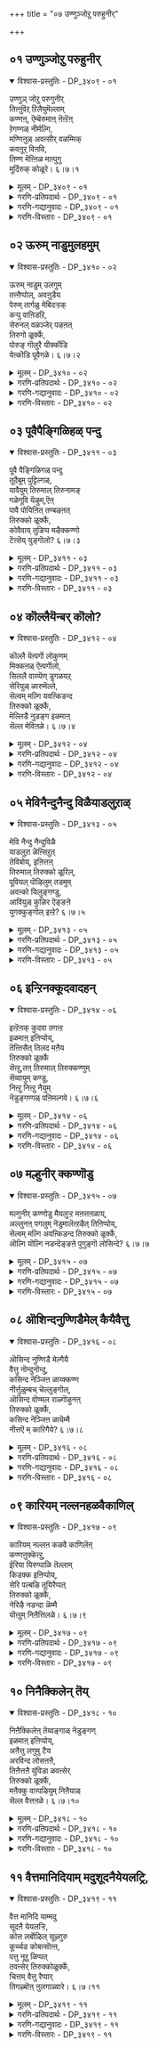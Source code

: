 +++
title = "०७ उण्णुञ्जोऱु परुहुनीर्"

+++


## ०१ उण्णुञ्जोऱु परुहुनीर्

<details open><summary>विश्वास-प्रस्तुतिः - DP_३४०९ - ०१</summary>

उण्णुञ् जोऱु परुगुनीर्  
तिऩ्ऩुंवॆऱ् ऱिलैयुमॆल्लाम्  
कण्णऩ्, ऎम्बॆरुमाऩ् ऩॆऩ्ऱॆऩ्  
ऱेगण्गळ् नीर्मल्गि,  
मण्णिऩुळ् अवऩ्सीर् वळम्मिक्  
कवऩूर् विऩवि,  
तिण्ण मॆऩ्ऩिळ माऩ्पुगु  
मूर्दिरुक् कोळूरे। ६।७।१
</details>

<details><summary>मूलम् - DP_३४०९ - ०१</summary>

उण्णुञ् जोऱु परुगुनीर्  
तिऩ्ऩुंवॆऱ् ऱिलैयुमॆल्लाम्  
कण्णऩ्, ऎम्बॆरुमाऩ् ऩॆऩ्ऱॆऩ्  
ऱेगण्गळ् नीर्मल्गि,  
मण्णिऩुळ् अवऩ्सीर् वळम्मिक्  
कवऩूर् विऩवि,  
तिण्ण मॆऩ्ऩिळ माऩ्पुगु  
मूर्दिरुक् कोळूरे। ६।७।१
</details>

<details><summary>गरणि-प्रतिपदार्थः - DP_३४०९ - ०१</summary>

उण्णुम् शोऱु = उण्णुव अन्नवू, परुहुम् नीर् = कुडियुव नीरू, तिन्नुम् वॆट्रिलैयुम् = मॆद्दुतिन्नुव वीळॆयदॆलॆयू, ऎल्लाम् = ऎल्लवू, कण्णन्= अत्याकर्षकनाद \(श्रीकृष्णावतारियाद\), ऎम्बॆरुमान् = भगवन्तने, ऎन्ऱु ऎन्ऱे = ऎन्नुत्त ऎन्नुत्तले, कण् हळ् = कण्णुगळल्लि, नीर् हळ् मल्हि = नीरु तुम्बि हरियुत्ता, मण्णिनुळ् = भूलोकदल्लि, अवन् = अवनु शीर् = सम्पत्तु, वळम् = सौन्दर्य, मिक्कवन् = अतिशयवागि इरुववन, ऊर् = दिव्यदेशवन्नु, विनवि = केळिकॊळ्ळुत्तले, तिण्णम् = सत्यवागियू, नन्न, इळमान् = ऎळॆयजिङ्कॆयन्तिरुव मगळु, पुहुम् ऊर् = सेरुव \(प्रवेशिसिद\) ऊरु, तिरुक्कोळूरे = तिरुक्कोळूरु ऎम्बुदे. 
</details>

<details><summary>गरणि-गद्यानुवादः - DP_३४०९ - ०१</summary>

उण्णुव अन्नवू, कुडियुव नीरू, मॆल्लुव वीळॆयवू, ऎल्लवू अत्याकर्षकनाद भगवन्तने ऎन्नुत्त ऎन्नुत्तले, कण्णुगळल्लि नीरन्नु हरिसुत्ता, भूलोकदल्लि कीर्ति सम्पत्तु सौन्दर्यादिगळु अतिशयवागिरुव अवनिरुव दिव्यदेशवन्नु केळिकॊळ्ळुत्तले, सत्यवागियू, ऎळॆयजिङ्कॆयन्तिरुव नन्न मगळु सेरिद ऊरुतिरुक्कोळूरु. 
</details>

<details><summary>गरणि-विस्तारः - DP_३४०९ - ०१</summary>

इदु तुम्ब स्वारस्यपूर्णवाद तिरुवाय् मॊऴि. इदरल्लि भगवन्तनिगू अवन भक्तनिगू इरबेकाद निकट सम्बन्धवन्नु सरळवादऒन्दु निदर्शनद मूलक तिळिसलागुत्तदॆ. 

मनुष्यनु बदुकिरलु, ओडियाडलु, कॆलस माडलु शक्तिकॊडुवन्तॆ अवनु प्रतिदिनवू अन्न नीरु- इवुगळन्नु उपयोगिसलेबेकु. शक्ति कॊडुव वस्तुगळन्नू अन्न नीरिन जॊतॆगॆ उपयोगिसबेकु. इवुगळन्नु ’धारक’ मत्तु ’पोषक’ वस्तुगळु ऎन्दु विङ्गडिसलागिदॆ. इवुगळल्लदॆ, अवनिगॆ आनन्दवन्नुण्टुमाडलु, इन्द्रियगळिगू मनस्सिगू उत्तेजनगॊळिसलु, अवनु ’भोग्य’ वस्तुगळन्नू बळसुत्तानॆ. ई धारक, पोषक, भोग्य वस्तुगळन्तॆये, सर्वविधदल्लू सर्वस्ववू भगवन्तने ऎम्ब दृढविश्वासवन्नु बॆळॆसिकॊण्डु, आजीव पर्यन्त भगवन्तनन्नु अनुभविसुत्ता बरुववने निजवाद भक्तनॆनिसुत्तानॆ. 

उण्णुव अन्नवू भगवन्तनॆ. कुडियुव नीरू भगवन्तने उण्ड बळिक जीर्णकारि ऎन्दागलि, बायि चपल ऎन्दागलि बळसुव \(वीळॆयदॆलॆ, अडकॆ, सुण्ण\) ताम्बूलवू सह भगवन्तनॆ. तानु बदुकिरुवष्टु कालवू बळसुव वस्तुगळॆल्लवू भगवत्स्वरूपवे, तानु अनुभविसुवुदु भगवन्तनन्ने ऎम्ब दृढविश्वासवन्नु भक्तनु तळॆदिरबेकु. 

ई तिरुवाय् मॊऴियल्लू ’नायकि’य तायिये तन्न मुद्दिनमगळ नडतॆयन्नु वर्णिसि हेळुत्ताळॆ. 

तायि हेळुत्ताळॆ- ऎळॆयजिङ्कॆयन्तॆ अञ्जिकॆयुळ्ळ नन्न मगळु तानु उण्णुव अन्नवू, कुडियुव नीरू, तिन्नुव ताम्बूलवू – ऎल्लवू आ भगवन्तने ऎन्दु स्वामियन्नु ऎडॆबिडदन्तॆ चिन्तिसुत्ता, अनुभविसुत्ता, नडॆदुहोदळु. अन्न, नीरु ताम्बूलगळन्नु कण्णारकण्डु, अनुभविसुवन्तॆ, भगवन्तनन्ने नेरवागि कण्डु अनुभविसुवुदक्कॆ आगलिल्लवल्ल ऎम्ब हम्बलिकॆ अवळिगॆ. तन्न ई हम्बलवन्नु पूर्तिगॊळिसिकॊळ्ळुवुदक्कॆन्दे, अवळु कण्णुतुम्ब धारॆधारॆयागि, नीरु सुरिसुत्ता, कण्डकण्डवरन्नु केळि तिळियुत्ता, सत्यवागियू अवळु तिरुक्कोळूरन्नु प्रवेशिसिदळु. 

तिरुक्कोळूरु ऎम्बुदु दक्षिणभारतद मत्तॊन्दु पुण्यक्षेत्र. अल्लि नॆलसिरुव अर्चास्वरूपियाद भगवन्तनन्नु सन्दर्शिसि तृप्तळागबेकॆम्बुदु ’नायकि’य बयकॆ.
</details>

## ०२ ऊरुम् नाडुमुलहमुम्

<details open><summary>विश्वास-प्रस्तुतिः - DP_३४१० - ०२</summary>

ऊरुम् नाडुम् उलगुम्  
तऩ्ऩैप्पोल्, अवऩुडैय  
पेरुम् तार्गळु मेबिदऱ्ऱक्  
कऱ्पु वाऩिडऱि,  
सेरुनल् वळञ्जेर् पऴऩत्  
तिरुगो ळूर्क्के,  
पोरुङ् गॊलुरै यीर्क्कॊडि  
येऩ्कॊडि पूवैगळे। ६।७।२
</details>

<details><summary>मूलम् - DP_३४१० - ०२</summary>

ऊरुम् नाडुम् उलगुम्  
तऩ्ऩैप्पोल्, अवऩुडैय  
पेरुम् तार्गळु मेबिदऱ्ऱक्  
कऱ्पु वाऩिडऱि,  
सेरुनल् वळञ्जेर् पऴऩत्  
तिरुगो ळूर्क्के,  
पोरुङ् गॊलुरै यीर्क्कॊडि  
येऩ्कॊडि पूवैगळे। ६।७।२
</details>

<details><summary>गरणि-प्रतिपदार्थः - DP_३४१० - ०२</summary>

ऊरुम् = ऊरन्नू, नादुम् = देशवन्नू, उलहमुम् = लोकवन्नू, तन्नैप्पोल् = तन्न \(निन्न\)हागॆ, अवनुडैय = अवन\(भगवन्तन\), पेरुम् = हॆसरुगळन्नू, तार् हळुमे= दिव्यलाञ्छनगळन्ने, पिदट्र = ऒदरुवुदक्कॆ, कऱ् पुवान् इडऱि= स्त्रीसहजवाद मर्यादॆगळन्नॆल्ला तॊरॆदु, शेर् नल् वळम् = कॆसरिन उत्तमवाद गद्दॆगळु, शेर् = तुम्बिरुव, पऴनम् = नीर्नॆलॆगळ, तिरुक्कोळूर् क्के = तिरुक्कोळूरिगे, पेरुम् कॊल् = सेरिहोगुत्ताळो? उरैयीर् = हेळिरि, कॊडियेन् = पापिष्ठळाद नन्न, कॊडि = मगळु, पूवैहळे = मैनाहक्किगळे. 
</details>

<details><summary>गरणि-गद्यानुवादः - DP_३४१० - ०२</summary>

मैनाहक्किगळे, पापिष्ठळाद नन्न मगळु ऊरन्नू, देशवन्नू, लोकवन्नू तन्न \(निन्न\) हागॆ अवन \(भगवन्तन\) दिव्यनामगळन्ने, दिव्यलाञ्छनगळन्ने ऒदरुवुदक्कॆ, स्त्रीसहजवाद मर्यादॆगळन्नॆल्ला तॊरॆदु, कॆसरिन उत्तमवाद गद्दॆगळु, तुम्बिद नीर्नॆलॆगळ तिरुक्कोळूरिगे सेरि होगुत्ताळो हेगो? हेळिरि. 
</details>

<details><summary>गरणि-विस्तारः - DP_३४१० - ०२</summary>

इल्लि ’नायकि’य तायि, नायकिय ऒडनाडियाद मैनाहक्किगळन्नु कुरितु हेळुत्ताळॆ. नायकिगू अवुगळिगू ऒन्दु साम्यवन्नु कण्डुकॊण्डळादीतु. हक्किगळु ऊरिन्द ऊरिगॆ, देशदिन्द देशक्कॆ, मत्तु लोकदिन्द लोकक्कॆ आनन्ददिन्द हाराडुत्ता, इम्पागि हाडुत्ता कालकळॆयुत्तवॆ. हागॆये, तन्न मगळू भगवन्तनदिव्यनामगळन्नुदिव्यलाञ्छनगळन्नू कुरितु हॊगळि हाडुत्ता ऎल्लॆल्लू सुत्ताडुत्ता, स्त्रीसहजवाद मर्यादॆयन्नॆल्ला तॊरॆदु, कालकळॆयुत्ताळो हेगो ऎन्दु तायिबयसिद्दळादीतु. 

तायि हेळुत्ताळॆ’ मैनाहक्किगळे, निम्म हागॆये नन्न मगळु भगवन्नामस्मरणॆ माडुत्ता, कीर्तिसुत्ता, लोकप्रसिद्धळागुवळॆन्दु नानु बगॆदिद्दॆ. स्त्रीसहजवाद मर्यादॆयन्नॆल्ला बिट्टुकॊट्टु, इल्लिन्द हॊरटुहोद अवळु तिरुक्कोळूरिन विशालवाद कॆसरुगद्दॆगळिन्दलू, विस्तारवाद नीर्नॆलॆगळिन्दलू सुत्तुवरिद आकर्षकवाद देवमन्दिरद सॊबगिगॆ बॆरगागि, अल्लिये उळिदु बिट्टळो हेगो? ई विषय निमगॆ तिळिदिरुवुदादरॆ, नीवु हेळुविरा?
</details>

## ०३ पूवैपैङ्गिळिहळ् पन्दु

<details open><summary>विश्वास-प्रस्तुतिः - DP_३४११ - ०३</summary>

पूवै पैङ्गिळिगळ् पन्दु  
तूदैबूम् पुट्टिल्गळ्,  
यावैयुम् तिरुमाल् तिरुनामङ्  
गळेगूवि यॆऴुम्,ऎऩ्  
पावै पोयिऩित् तण्बऴऩत्  
तिरुक्को ळूर्क्के,  
कोवैवाय् तुडिप्प मऴैक्कण्णो  
टॆऩ्सॆय् युङ्गॊलो? ६।७।३
</details>

<details><summary>मूलम् - DP_३४११ - ०३</summary>

पूवै पैङ्गिळिगळ् पन्दु  
तूदैबूम् पुट्टिल्गळ्,  
यावैयुम् तिरुमाल् तिरुनामङ्  
गळेगूवि यॆऴुम्,ऎऩ्  
पावै पोयिऩित् तण्बऴऩत्  
तिरुक्को ळूर्क्के,  
कोवैवाय् तुडिप्प मऴैक्कण्णो  
टॆऩ्सॆय् युङ्गॊलो? ६।७।३
</details>

<details><summary>गरणि-प्रतिपदार्थः - DP_३४११ - ०३</summary>

पूवै = मैनाहक्कि, पैकिळिहळ् = हच्चहसुरु गिळिगळु, पन्दु = चॆण्डु, तूदै = आटद कुडिकॆमडिकॆगळु, पू पुट्टिल् हळ् = हूबुट्टिगळु, यावैयुम् = ऎल्लवू, तिरुमाल् = सर्वेश्वरन \(श्रियःपतिय\), तिरुनामङ्गळे = पवित्रवाद नामगळे ऎन्दु कूवि = कूगि, ऎऴुम् = उज्जीवनगॊळ्ळुव, ऎन् पावै = नन्न मगळु, पॊय् = होगि, इनि = इन्नु, तण् = तम्पाद, पऴनम् = नीर्नॆलॆगळ, तिरुक्कोळूर् क्के = तिरुक्कोळूरिगे, कोवैवाय् = तॊण्डॆहण्निनन्तॆ चॆन्दुटिगळु, तुडिप्प = तुडियुत्तिरलु, मऴैकण्णॊडु = मळॆहनिगळन्तॆ नीरु सुरिसुत्तिरुव कण्णुगळिन्द, ऎन् शॆय्युम् कॊलो= एनु माडुत्ताळो काणॆनल्ल\! 
</details>

<details><summary>गरणि-गद्यानुवादः - DP_३४११ - ०३</summary>

मैनाहक्कि, हसुरुगिळिगळु, चॆण्डु, आटद कुडिकॆ मडिकॆगळु, हूबुट्टिगळु इवुगळॆल्लवू सर्वेश्वरनाद श्रियःपतिय पवित्रनामगळे ऎन्दु कूगि \(आनन्दिसुव\) उज्जीवनगॊळ्ळुव नन्न मगळु, इन्नू, तम्पाद नीर्नॆलॆगळ तिरुक्कोळूरिगॆ होगि, तॊण्डेहण्णिनन्थ चॆन्दुटिगळु तुडियुत्तिरलु, मळॆहनिगळन्तॆ नीरु सुरिसुत्तिरुव कण्णुगळिन्द एनु माडुत्ताळो काणॆनल्ल\! 
</details>

<details><summary>गरणि-विस्तारः - DP_३४११ - ०३</summary>

’नायकि’य तायि तन्न ऎळॆय हरॆयद मगळु तन्न बळि इद्दाग हेगॆ आनन्ददिन्द कालकळॆयुत्तिद्दळु ऎम्बुदन्नु स्मरिसिकॊळ्ळुत्ताळॆ. सण्णपुट्ट आटद सामानुगळू, मैना, गिळिगळू आग अवळिगॆ आनन्दवन्नु तरुत्तिद्दवु. 

मगळु अवुगळन्नु बदिगॊत्ति, भगवन्तन पवित्रनामगळन्नु स्मरिसुत्ता, अदरिन्दले तनगॆ उज्जीवनवॆन्दु बगॆदु \(भ्रमिसि\), अवळु तिरुक्कोळूरन्नु तलुपिदळष्टॆ. अल्लि अवळु हेगॆ कालकळॆयुत्ताळो तिळियदल्ल ऎन्दु तायि हम्बलिसुत्ताळॆ. चॆन्दुटिगळन्नु तुडिसुत्ता, कण्णीरु सुरिसुत्ता इरुवळो हेगो? 

तायि हेळुत्ताळॆ- नन्न मगळु नन्न बळियल्लिरुत्तिद्दाग, मैनाहक्कि, हसुरुगिळिगळु, आटद कुडिकॆ मडिकॆगळु, हूबुट्टिगळु – इवॆल्लवू अवळ आटाद सामग्रिगळागिद्दवु. भगवन्तन सृष्टिय ऎल्ला वस्तुगळू भगवन्तन पवित्रनामगळन्ने हेळुवुवॆन्दू, अवन बळियल्लिरुवुदरिन्द नित्यानन्दवुण्टागुवुदॆन्दू भ्रमिसिदळु. अवनल्लि अवळ मितिमीरिद प्रेमद फलवागि, अवळ कण्णुगळिन्द मळॆसुरियुवन्तॆ कण्णीरु सुरिसुत्ता, अवळ चॆन्दुटिगळन्नु तुडिसुत्ता, तिरुक्कोळूरिगॆ होदळु. अल्लि अवळु हेगॆ कालकळॆयुत्ताळो काणॆनल्ल\!

आटद वस्तुगळिन्द लभिसुवुदु अल्पसन्तोष. भगवन्नामसङ्कीर्तनॆयिन्द, भगवत्कैङ्कर्यदिन्द लभिसुवुदु उज्जीवन मत्तु महदानन्द \(नित्यानन्द\).
</details>

## ०४ कॊल्लैयॆन्बर् कॊलो?

<details open><summary>विश्वास-प्रस्तुतिः - DP_३४१२ - ०४</summary>

कॊल्लै यॆऩ्पर्गॊ लोकुणम्  
मिक्कऩळ् ऎऩ्पर्गॊलो,  
सिललै वाय्प्पॆण् डुगळयऱ्  
सेरियुळ् ळारुमॆल्ले,  
सॆल्वम् मल्गि यवऩ्किडन्द  
तिरुक्को ळूर्क्के,  
मॆल्लिडै नुडङ्ग इळमाऩ्  
सॆल्ल मेविऩळे। ६।७।४
</details>

<details><summary>मूलम् - DP_३४१२ - ०४</summary>

कॊल्लै यॆऩ्पर्गॊ लोकुणम्  
मिक्कऩळ् ऎऩ्पर्गॊलो,  
सिललै वाय्प्पॆण् डुगळयऱ्  
सेरियुळ् ळारुमॆल्ले,  
सॆल्वम् मल्गि यवऩ्किडन्द  
तिरुक्को ळूर्क्के,  
मॆल्लिडै नुडङ्ग इळमाऩ्  
सॆल्ल मेविऩळे। ६।७।४
</details>

<details><summary>गरणि-प्रतिपदार्थः - DP_३४१२ - ०४</summary>

कॊल्लै = ऎल्लॆ मीरिदवळु \(हारिबिट्टवळु; हद्दुमीरिदवळु\), ऎन्बर् कॊलो = ऎन्नुत्तारो, कुणम् मिक्कनळ् = बलु हॆच्चिन \(विलक्षण\) गुणवति, ऎन्बर् कॊलो = ऎन्नुत्तारो, शिल्लैवाय् = इतररन्नु ऎत्ति आडुव \(दूषिसुव, अपमानगॊळिसुव\) बायुळ्ळ, पॆण्डुहळ् = हॆङ्गसरु, अयल् चेरियुळ्ळारुम् = बेरॆ बीदिगळल्लिरुववरू, ऎल्ले = अय्यो, शॆल्वम् मल्हि = सौन्दर्य तुम्बि, अवन् = अवनु, किडन्द = इरुव \(पवडिसिरुव\), तिरुक्कोळूर् क्के = तिरुक्कोळूरिगे, मॆल् इडै = सण्ण नडुवु नुडङ्ग= अदुरि नोयुवन्तॆ, इळमान् = ऎळॆय जिङ्कॆयन्तॆ, शॆल्ल = होगलु, मेविनळे = प्रयत्निसिदळल्ल \(उत्साहगॊण्डळल्ल\!\).
</details>

<details><summary>गरणि-गद्यानुवादः - DP_३४१२ - ०४</summary>

इतररन्नु ऎत्ति आडुव बायुळ्ळ हॆङ्गसरू, बेरॆ बीदिगळल्लिरुववरू \(हॆङ्गसरू\) ’इवळु हद्दु मीरिदवळु’ ऎन्नुत्तारो बलु हॆच्चिन विलक्षण गुणवति’ ऎन्नुत्तारो? अय्यो\! सॊबगु तुम्बि, अवनु पवडिसिरुव तिरुक्कोळूरिगे, सण्ण नडुवुअदुरि नोयुवन्तॆ, ऎळॆय जिङ्कॆयन्तॆ, होगलु यत्निसिदळल्ल\! \(उत्साहगॊण्डळल्ल\!\).
</details>

<details><summary>गरणि-विस्तारः - DP_३४१२ - ०४</summary>

ई पाशुरदल्लि हॆङ्गसरन्नु ऎरडु बगॆयागि विङ्गडिसि हेळलागुत्तिदॆ. भगवद्विषयदल्लि पारमार्थिक जीवनदल्लि हॆच्चु आसक्ति, तिळिवळिकॆगळिल्लदवरु ऒन्दु बगॆयवरु. अवरु संसारिगळागि, सांसारिक जीवनदल्ले मुळुगि तेलतक्कवरु. तम्मन्तॆ अल्लदॆ इतर हॆङ्गळ नडतॆ स्वल्पबेरॆयादरू अवरन्नु कुरितु हळिदु, हङ्गिसि, आडि माताडतक्कवरु. 

पारमार्थिक जीवनदल्लि अल्पस्वल्पवादरू आसक्तियुळ्ळवरु, संसारिगळे आगिद्दरू, अवरु तिळिवळिकॆयुळ्ळ जन. तम्मन्तॆ यारु अल्लदॆ, नडतॆयल्लि अवरु बेरॆ रीतियल्लिद्दरू, अदन्नु अवरु सरियाद रीतियल्लि अर्थमाडिकॊळ्ळुव बुद्धियुळ्ळवरु, मत्तॊन्दु बगॆय हॆङ्गसरु.

याव पङ्गडद हॆङ्गसे आगिरलि, सामान्यवागि अवरदु ऒडकु बायि. जॊतॆ सिक्क कूडले अवरु इतररन्नु कुरितु मातनाडुव स्वभाव अवरिगॆ सहजवादद्दु. 

तायि हेळुत्ताळॆ- नन्न मगळु सॊबगु तुम्बिदवळु. बळुकुव सण्णनडुवुळ्ळवळु. ऎळॆय हरॆयद सुन्दरि. तन्न सण्ण मृदुवाद नडुवन्नु बळुकिसि नोयिसुत्ता, ऎळॆय जिङ्कॆयन्तॆ, अवळ प्रियतमनाद भगवन्तनु पवडिसिरुव तिरुक्कोळूरिगे उत्साहदिन्द मुन्नुग्गि हॊरटु होदळु. नम्मकेरिय हॆङ्गळु अवळन्नु कुरितु ’हद्दु मीरिदवळु’, ’दारि तप्पिदवळु’ ऎन्नुत्तारो? बेरॆ केरिय हॆङ्गळ हागॆ ’विलक्षण गुणवति’ ऎन्नुत्तारो? नन्न मगळ बगॆगॆ यारु एनेनॆन्नुवरो तिळियदल्ल\!
</details>

## ०५ मेविनैन्दुनैन्दु विळैयाडलुऱाळ्

<details open><summary>विश्वास-प्रस्तुतिः - DP_३४१३ - ०५</summary>

मेवि नैन्दु नैन्दुविळै  
याडलुऱा ळॆऩ्सिऱुत्  
तेविबोय्, इऩित्तऩ्  
तिरुमाल् तिरुक्को ळूरिल्,  
पूवियल् पॊऴिलुम् तडमुम्  
अवऩ्को यिलुङ्गण्डु,  
आवियुळ् कुळिर ऎङ्ङऩे  
युगक्कुङ्गॊल् इऩ्ऱे? ६।७।५
</details>

<details><summary>मूलम् - DP_३४१३ - ०५</summary>

मेवि नैन्दु नैन्दुविळै  
याडलुऱा ळॆऩ्सिऱुत्  
तेविबोय्, इऩित्तऩ्  
तिरुमाल् तिरुक्को ळूरिल्,  
पूवियल् पॊऴिलुम् तडमुम्  
अवऩ्को यिलुङ्गण्डु,  
आवियुळ् कुळिर ऎङ्ङऩे  
युगक्कुङ्गॊल् इऩ्ऱे? ६।७।५
</details>

<details><summary>गरणि-प्रतिपदार्थः - DP_३४१३ - ०५</summary>

मेवि = भगवद्गुणानुभवदल्ले ईडागि, नैन्दुनैन्दु = बहळवागि कॊरगि कॊरगि, विळैयाडल् उऱाळ् = आटवाडुवुदक्कू इष्टपडदवळागि, ऎन् शिऱु तेवि = नन्न चिक्कदेवियु, इनि = इन्नु, तन् तिरुमाल् = तन्न स्वामियाद श्रियःपतिय, तिरुक्कॊळूरिल् = तिरुक्कोळूरिनल्लि, पू इयल् = हूबिडुवुदे स्वभाववागि उळ्ळ, पॊऴिलुम् = उपवनगळन्नू, तडमुम् =तटाकगळन्नू, अवन् कोयिलुम् = अवन दिव्यमन्दिरवन्नू, कण्डु = कण्डु, आवि उळ् कुळिर = प्राणवू अन्तरङ्गवू तम्पडरलु, ऎङ्ङने = हेगॆ, उहक्कूम् कॊल् = उत्साहगॊळ्ळुवळो, इन्ऱी = ईगले. 
</details>

<details><summary>गरणि-गद्यानुवादः - DP_३४१३ - ०५</summary>

नन्न चिक्कदेवियु भगवद्गुणानुभवदल्ले ईडागि, कॊरगि कॊरगि, आटवाडुवुदक्कू इष्टपडदवळागि, इन्नु, तन्न स्वामियाद श्रियःपतिय तिरुक्कोळूरिनल्लि हूबिडुवुदे स्वभाववागि उळ्ळ उपवनगळन्नू, तटाकगळन्नू, अवन देवमन्दिरवन्नू कण्डु, \(अवळ\) प्राणवू अन्तरङ्गवू तम्पडरलु अदु हेगॆ उत्सहगॊळ्ळुवळो ईग काणॆनल्ल\! 
</details>

<details><summary>गरणि-विस्तारः - DP_३४१३ - ०५</summary>

तायि हम्बलिसुत्ताळॆ- ऎळॆय हरॆयदवळादरू उत्तमवाद ज्ञानभक्ति वैराग्यगळन्नुळ्ळ, चिक्कदेवतॆये आदवळु नन्न मगळु. आ वयस्सिगॆ तक्क हागॆ अवळु तन्न जॊतॆगातिगळॊडगूडि आटगळन्नाडलु स्वल्पवू आसक्तिगॊळ्ळलिल्ल. भगवद्गुणानुभवदल्लिये ईडागि, कॊरगि, कॊरगि, कृशवादळु. नम्मन्नॆल्ला दूरमाडि तन्न स्वामियाद श्रियःपतिय तिरुक्कोळूरिगे होदळु. अल्लि ऎडॆबिडदन्तॆ हूबिडुव उपवनगळन्नू, तिळिनीरिन तटाकगळन्नू, स्वामिय देवमन्दिरवन्नू कण्डु अवळ प्राणवू मनस्सू तम्पु कण्डिरबेकु\! अल्लि अवळु हेगॆ आनन्दिसुवळो\! अदन्नु नोडि आनन्दिसुव भाग्य ननगिल्लवल्ल\!
</details>

## ०६ इन्ऱिनक्कूदवादहन्

<details open><summary>विश्वास-प्रस्तुतिः - DP_३४१४ - ०६</summary>

इऩ्ऱॆऩक् कुदवा तगऩ्ऱ  
इळमाऩ् इऩिप्पोय्,  
तॆऩ्तिसैत् तिलद मऩैय  
तिरुक्को ळूर्क्के  
सॆऩ्ऱु,तऩ् तिरुमाल् तिरुक्कण्णुम्  
सॆव्वायुम् कण्डु,  
निऩ्ऱु निऩ्ऱु नैयुम्  
नॆडुङ्गण्गळ् पऩिमल्गवे। ६।७।६
</details>

<details><summary>मूलम् - DP_३४१४ - ०६</summary>

इऩ्ऱॆऩक् कुदवा तगऩ्ऱ  
इळमाऩ् इऩिप्पोय्,  
तॆऩ्तिसैत् तिलद मऩैय  
तिरुक्को ळूर्क्के  
सॆऩ्ऱु,तऩ् तिरुमाल् तिरुक्कण्णुम्  
सॆव्वायुम् कण्डु,  
निऩ्ऱु निऩ्ऱु नैयुम्  
नॆडुङ्गण्गळ् पऩिमल्गवे। ६।७।६
</details>

<details><summary>गरणि-प्रतिपदार्थः - DP_३४१४ - ०६</summary>

इन्ऱु = इन्दु, ऎनक्कु = ननगॆ, उदवाद = ऒदगद, अहन्ऱ = \(नन्नन्नु बिट्टु\) अगलिरुव, इळमान् = ऎळॆय जिङ्कॆयु, इनि =इन्नु, पोय् = होगि, तॆन् तिशै = दक्षिण दिक्किगॆ, तिलदम् अनैय = तिलकदन्तॆ इरुव, तिरुक्कोळूर् क्के = तिरुक्कोळूरिगे, शॆन्ऱु = होगि, तन् तिरुमाल् = तन्न स्वामिय तिरुक्कण्णुम् = श्रेष्ठवाद कण्णुगळन्नू, शॆव्वायुम् = चॆन्दुटियन्नू, कण्डु = कण्डवळागि, निन्ऱुनिन्ऱु = निन्तुनिन्तु, नैयुम् = कृशगॊळ्ळुवळो \(कॊरगुवळो\), नॆडु कण् हळ् = विशालवाद कण्णुगळु, पनि मल् हवे = नीरु सुरिसुत्तले. 
</details>

<details><summary>गरणि-गद्यानुवादः - DP_३४१४ - ०६</summary>

इन्दु ननगॆ ऒदगदॆ नन्नन्नु बिट्टु अगलिरुव ऎळॆय जिङ्कॆयु इन्नु होगि, दक्षिणदिक्किगॆ तिलकदन्तिरुव तिरुक्कोळूरिगेहोगि, तन्न स्वामिय दिव्यवाद कण्णुगळन्नू चॆन्दुटियन्नू कण्डवळागि, निन्तुनिन्तु कॊरगि \(बडवागुवळो\) विशालवाद कण्णुगळु नीरु सुरिसुत्तले. 
</details>

<details><summary>गरणि-विस्तारः - DP_३४१४ - ०६</summary>

तायि हम्बलिसुत्ताळॆ- ऎळॆय जिङ्कॆयन्थ नन्न मगळु. ननगॆ सहायकळागि ऒदगिबरदन्तॆ नन्नन्नु अगलिदळु, दक्षिणदिक्किगॆ तिलकप्रायवाद तिरुक्कोळूरिगॆ होदळु. अल्लि, तानु मॆच्चिकॊण्ड स्वामिय दिव्यवाद कण्णुगळन्नू, चॆन्दुटियन्नू कण्डवळागि, स्वामिय सम्मुखदल्लि निन्तुनिन्तु, कण्णीरुसुरिसुत्ता, कॊरगि बडवागुवळो? 

हिन्दिन पाशुरदल्लि अवळु हेगिद्दाळो ऎन्दु कॊरगुत्तिद्द तायि, तन्न मनदल्लि अवळु आनन्दवन्नु अनुभविसुवळॆन्दू, तनगॆ अदन्नु कण्डु सन्तसिसुव भाग्यविल्लवॆन्दळष्टॆ. इल्लि, तन्न मगळु भगवन्तन सम्मुखदल्लि निन्तुनिन्तु सॊरगुत्ताळॆ ऎम्ब सङ्कटवन्नु हेळुत्ताळॆ. 

भगवन्तनु कटाक्षिसुववरॆगू चेतननु ऎष्टॆष्टु हम्बलिसिदरू प्रयोजन कडमॆ ऎम्बुदन्नु हेळुत्तिरुबहुदॆनिसुत्तदॆ. आदरॆ, भागवत्कृपॆगागिये अवनु शतप्रयत्न माडलेबेकल्लवॆ?
</details>

## ०७ मल्हुनीर् क्कण्णॊडु

<details open><summary>विश्वास-प्रस्तुतिः - DP_३४१५ - ०७</summary>

मल्गुनीर् कण्णोडु मैयलुऱ्ऱ मऩत्तऩळाय्,  
अल्लुनऩ् पगलुम् नॆडुमालॆऩ्ऱऴैत् तिऩिप्पोय्,  
सॆल्वम् मल्गि अवऩ्किडन्द तिरुक्को ळूर्क्के,  
ऒल्गि यॊल्गि नडन्दॆङ्ङऩे पुगुङ्गॊ लोसिन्दे? ६।७।७
</details>

<details><summary>मूलम् - DP_३४१५ - ०७</summary>

मल्गुनीर् कण्णोडु मैयलुऱ्ऱ मऩत्तऩळाय्,  
अल्लुनऩ् पगलुम् नॆडुमालॆऩ्ऱऴैत् तिऩिप्पोय्,  
सॆल्वम् मल्गि अवऩ्किडन्द तिरुक्को ळूर्क्के,  
ऒल्गि यॊल्गि नडन्दॆङ्ङऩे पुगुङ्गॊ लोसिन्दे? ६।७।७
</details>

<details><summary>गरणि-प्रतिपदार्थः - DP_३४१५ - ०७</summary>

मल् हु नीर् कण्णॊडु = नीरु सुरियुत्तिरुव कण्णुगळिन्दलू, मैयल् उट्र मनत्तनळाय् = अत्यन्त अतिशयवाद व्यामोहद मनदवळागि, अल्लुम् नल् पहलुम् = रात्रियू ऒळ्ळॆय हगलू, नॆडुमाल् ऎन्ऱु = सर्वेश्वर ऎन्दु अऴैत्तु =कूगि करॆदु, इनि पोय् = इन्नु होगि, शॆल्वम्मल्हि = सौन्दर्य तुम्बिरुव अवन् किडन्द = अवन पवडिसिरुव, तिरुक्कोळूर् क्के = तिरुक्कोळूरिगॆन्दे, ऒल्हि ऒल्हि नडन्दु= सॊरगिसॊरगि नडॆदु, ऎङ्ङने = हेगॆ, पुहुम् कॊल् ऒशिन्दे = कृशगॊण्डु सेरुवळो? 
</details>

<details><summary>गरणि-गद्यानुवादः - DP_३४१५ - ०७</summary>

नीरु सुरिसुव कण्णुगळिन्दलू, अत्यन्त अतिशयआद व्यामोहद मनदवळागि, ऒळ्ळॆय हगलू रात्रियू ’सर्वेश्वर’ \(श्रीमन्नारायण\) ऎन्दु कूगि करॆदु, इन्नु होगि सौन्दर्यतुम्बिरुव अवनु पवडिसिरुव तिरुक्कोळूरिगॆन्दे सॊरगि सॊरगि नडॆदु, कृशगॊण्डु हेगॆ सेरुवळो? 
</details>

<details><summary>गरणि-विस्तारः - DP_३४१५ - ०७</summary>

ई पाशुरदल्लि, तायि तन्न मगळु तन्नॊडनॆ इद्दाग हेगॆ भगवन्तनल्लि अतिशयवाद व्यामोहगॊण्डु, अवनन्नु ऎडॆबिडदन्तॆ स्मरिसुत्ता, अवन दिव्यनामगळन्नु कीर्तिसुत्ता, कण्णीरु सुरिसुत्ता बडवादळॆन्दू, बळिक अवळु तन्नन्नु तॊरॆदु, तिरुक्कोळूरिनॆङ्गे, दिव्यसुन्दरनाद अवनु पवडिसिरुवॆडॆगॆ हेगॆ सॊरगुत्ता नडॆदु हॊरटळॆन्दू, कृशगॊण्ड अवळु आ दिव्यक्षेत्रवन्नु हेगॆ सेरुवळो ऎन्दु हम्बलिसुत्तिद्दाळॆ.
</details>

## ०८ ऒशिन्दनुण्णिडैमेल् कैयैवैत्तु

<details open><summary>विश्वास-प्रस्तुतिः - DP_३४१६ - ०८</summary>

ऒसिन्द नुण्णिडै मेल्गैयै  
वैत्तु नॊन्दुनॊन्दु,  
कसिन्द नॆञ्जिऩ ळाय्क्कण्ण  
नीर्त्तुळुम्बच् चॆल्लुङ्गॊल्,  
ऒसिन्द वॊण्मल राळ्गॊऴुनऩ्  
तिरुक्को ळूर्क्के,  
कसिन्द नॆञ्जिऩ ळायॆम्मै  
नीत्तऎ म् कारिगैये? ६।७।८
</details>

<details><summary>मूलम् - DP_३४१६ - ०८</summary>

ऒसिन्द नुण्णिडै मेल्गैयै  
वैत्तु नॊन्दुनॊन्दु,  
कसिन्द नॆञ्जिऩ ळाय्क्कण्ण  
नीर्त्तुळुम्बच् चॆल्लुङ्गॊल्,  
ऒसिन्द वॊण्मल राळ्गॊऴुनऩ्  
तिरुक्को ळूर्क्के,  
कसिन्द नॆञ्जिऩ ळायॆम्मै  
नीत्तऎ म् कारिगैये? ६।७।८
</details>

<details><summary>गरणि-प्रतिपदार्थः - DP_३४१६ - ०८</summary>

ऒशिन्द = कृशगॊण्ड, नुण् इडैमेल् = सण्ण नडुविन मेलॆ, कैयै वैत्तु कैयन्निट्टुकॊण्डु, नॊन्दु नॊन्दु = बहळवागि नॊन्दवळागि, कशिन्द नॆञ्जिनळाय् = उद्वेगदिन्द तुम्बिद मनदवळागि, कण्णनीर् तुळुम्ब = कण्णुगळल्लि नीरन्नु तुम्बि सुरिसुत्ता, शॆल्लुम् कॊल् = नडॆदुहोगुत्ताळे हेगो? ऒशिन्द= नाचिगॆयिन्द कूडिद, ऒण् मलराळ् = गॊबगिन हूविनवळाद \(लक्ष्मीदेविय\), कॊऴुनन् = पतिय, तिरुक्कोळूर् क्के = तिरुक्कोळूरिगॆन्दे, कशिन्द नॆञ्जिनळाय् = करगिद मनदवळागि, ऎम्मै = नम्मन्नु, नीत्त = बिट्टुहोद, ऎम् = नम्म, कारिकैये = दिव्यसुन्दरियाद नन्न मगळु. 
</details>

<details><summary>गरणि-गद्यानुवादः - DP_३४१६ - ०८</summary>

नाचिकॆयिन्द कूडिद सॊबगिन हूविनवळाद लक्ष्मीदेविय पतिय तिरुक्कोळूरिगॆन्दे, करगिद मनदवळागि, नम्मन्नु बिट्टु होद नम्म दिव्यसुन्दरियाद नन्न मगळु कृशगॊण्ड सण्ण नडुविन मेलॆ कैयन्निट्टुगॊण्डु, नॊन्दु नॊन्दु, उद्वेगगॊण्डवळागि, कण्णुगळल्लि नीरन्नु तुम्बि सुरिसुत्ता, नडॆदुहोगुत्ताळो हेगो? 
</details>

<details><summary>गरणि-विस्तारः - DP_३४१६ - ०८</summary>

हिन्दिन पाशुरद हागॆये, तायियु हम्बलिसुवुदन्नु इल्लियू काणबहुदु. तिरुक्कोळूरन्नु सेरिद्दरन्तु सन्तोषवॆ इल्लवादरॆ हेगॆ? ऎम्बुदे तायिय योचनॆ. 

तायि हेळुत्ताळॆ- सुन्दरियाद नन्न मगळु लक्ष्मीवल्लभनाद भगवन्तनु नॆलसिरुव तिरुक्कोळूरिगॆन्दे इल्लिन्द, नम्मन्नगलि हॊरटळु. अवळ मनस्सु उद्वेगगॊण्डित्तु. मैबडवागित्तु. मॊदले सण्णनडु अवळदु. कृशगॊण्डु इन्नू सण्णदागिद्द अदर मेलॆ कैयन्निट्टुकॊण्डु, कण्णुगळल्लि नीरन्नु तुम्बिहरिसुत्ता, नॊन्दुनॊन्दु, नडॆदु होगिरबेकु. अय्यो\!
</details>

## ०९ कारियम् नल्लनहळवैकाणिल्

<details open><summary>विश्वास-प्रस्तुतिः - DP_३४१७ - ०९</summary>

कारियम् नल्लऩ कळवै काणिलॆऩ्  
कण्णऩुक्कॆऩ्ऱु,  
ईरिया यिरुप्पाळि तॆल्लाम्  
किडक्क इऩिप्पोय्,  
सेरि पल्बऴि तूयिरैप्पत्  
तिरुक्को ळूर्क्के,  
नेरिऴै नडन्दा ळॆम्मै  
यॊऩ्ऱुम् निऩैत्तिलळे। ६।७।९
</details>

<details><summary>मूलम् - DP_३४१७ - ०९</summary>

कारियम् नल्लऩ कळवै काणिलॆऩ्  
कण्णऩुक्कॆऩ्ऱु,  
ईरिया यिरुप्पाळि तॆल्लाम्  
किडक्क इऩिप्पोय्,  
सेरि पल्बऴि तूयिरैप्पत्  
तिरुक्को ळूर्क्के,  
नेरिऴै नडन्दा ळॆम्मै  
यॊऩ्ऱुम् निऩैत्तिलळे। ६।७।९
</details>

<details><summary>गरणि-प्रतिपदार्थः - DP_३४१७ - ०९</summary>

कारियम् = विषय \(वस्तु\), नल्लनहळ् = ऒळ्ळॆयवु, अवै काणिल् = अवुगळन्नु कण्डरॆ, ऎन् कण्णनुक्कु ऎन्ऱु = नन्न आकर्षकनिगॆ \(कृष्णपरमात्मनिगॆ\), ऎन्दु, ईरियाय् = करगिद मनस्सिनवळागि, इरुप्पाळ् = इरुववळु, इदु ऎल्लाम् = इदॆल्ला, किडक्क = बिद्दिरलागि, इनि पोय् = इन्नु \(इल्लिन्द\) होगि, शेरि = केरियजन, पल् पऴि = हलवारु निन्दनॆगळन्नु, तूय् इरैप्प = शुद्धवागि घोषिसुत्तिरलु, तिरुक्कोळूर् क्के = तिरुक्कोळूरिगे, नेर् इऴि = तक्क आभरणगळन्नु धरिसिदवळु, नडन्दाळ् = नडॆदळु, ऎम्मै = नम्मन्नु, ऒन्ऱुम् = स्वल्पवू, निनैत्तु इलळे = स्मरिसिकॊळ्ळळल्ल\! 
</details>

<details><summary>गरणि-गद्यानुवादः - DP_३४१७ - ०९</summary>

ऒळ्ळॆय विषय वस्तुगळन्नु कण्डरॆ, नन्न आकर्षकनिगॆ \(कृष्णनिगॆ\) ऎन्दु करगिद मनदवळागि इरुववळु, इदॆल्ला बिद्दिरलागि, इन्नु होगि, केरियजन हलवारु निन्दनॆगळन्नु शुद्धवागि घोषिसुत्तिरलागि, आभरणगळन्नु तक्क हागॆ धरिसिदवळागि, तिरुक्कोळूरिगे नडॆदळु, नम्मन्नु स्वल्पवू स्मरिसिकॊळ्ळळल्ल\!
</details>

<details><summary>गरणि-विस्तारः - DP_३४१७ - ०९</summary>

तायि हम्बलिसुत्ताळॆ- याव सुन्दरवाद, इष्टवाद, आकर्षकवाद वस्तुवन्नु कण्डरू, नन्न मगळु ’इदु नन्न आकर्षकनिगॆ, नन्न कृष्णनिगॆ’ ऎन्दु, करगिद मनस्सिनिन्द हेळुत्तिद्दळल्ल\! इन्थ ऎल्ल बगॆय वस्तुगळन्नू इल्लिये तॊरॆदु, केरिय जनर नानाबगॆय निन्दनॆगळन्नू लॆक्किसदॆ, तनगॆ योग्यवाद पूर्णप्रेमवन्नु ऒडवॆयन्नागि धरिसि, तिरुक्कोळूरिगे हॊरटुहोदळल्ल\! नम्मन्नॆल्ला स्वल्पवू स्मरिसदॆ मरॆतेबिट्टळल्ल\! 

प्रपम्पचल्लि ऎन्तॆन्थ आकर्षक वस्तुगळो, उपयुक्तवाद भोगभाग्यगळो इद्दरू सह, अवुगळन्नॆल्ला दूरमाडि, भगवन्तनॊब्बने निजवाद भोग्यवस्तुवॆन्दु तिळिदु, अदरन्तॆये नडॆदुकॊळ्ळुववनु निजभक्त. 

भक्तनिगॆ योग्यवाद आभरणवॆन्दरॆ, इन्द्रियगळल्लू मनस्सिनल्लू ऎडॆबिडदन्तॆ तुम्बिकॊण्डिरुव भगवद्गुणानुभववे.
</details>

## १० निनैक्किलेन् तॆय्

<details open><summary>विश्वास-प्रस्तुतिः - DP_३४१८ - १०</summary>

निऩैक्किलेऩ् तॆय्वङ्गाळ् नॆडुङ्गण्  
इळमाऩ् इऩिप्पोय्,  
अऩैत्तु लगुमु टैय  
अरविन्द लोसऩऩै,  
तिऩैत्तऩै युंविडा ळवऩ्सेर्  
तिरुक्को ळूर्क्के,  
मऩैक्कु वाऩ्पऴियुम् निऩैयाळ्  
सॆल्ल वैत्तऩळे। ६।७।१०
</details>

<details><summary>मूलम् - DP_३४१८ - १०</summary>

निऩैक्किलेऩ् तॆय्वङ्गाळ् नॆडुङ्गण्  
इळमाऩ् इऩिप्पोय्,  
अऩैत्तु लगुमु टैय  
अरविन्द लोसऩऩै,  
तिऩैत्तऩै युंविडा ळवऩ्सेर्  
तिरुक्को ळूर्क्के,  
मऩैक्कु वाऩ्पऴियुम् निऩैयाळ्  
सॆल्ल वैत्तऩळे। ६।७।१०
</details>

<details><summary>गरणि-प्रतिपदार्थः - DP_३४१८ - १०</summary>

निनैक्किलेन् = \(हीगागुवुदॆन्दु\) नानु स्वल्पवू योचिसिरलिल्ल, तॆय् वङ्गळ् = दैवगळे, नॆडुकण् = विशालवाद कण्णुगळ, इळमान् = ऎळॆय जिङ्कॆयु \(नन्न मगळु\), इनि पोय् = इन्नु होगि, अनैत्तु उलहुम् उडैय = समस्त लोकगळन्नू उळ्ळ, अरविन्द लोचननै = अरविन्दलोचननन्नु, तिनैत्तु अनैयुम् विडाळ् = ऎळ्ळष्टु अल्पकालवू बिडळु, अवन् शेर् = अवनु नॆलसिरुव, तिरुक्कोळूर् क्के = तिरुक्कोळूरिगे, मनैक्कू = मनॆतनक्कॆ बरुव, वान् पऴियुम् = बलु दॊड्ड अपवादवन्नू, निनैयाळ् = नॆनॆयळु, शॆल्लवैत्तनळे= हॊरटे होदळल्ल. 
</details>

<details><summary>गरणि-गद्यानुवादः - DP_३४१८ - १०</summary>

दैवगळे, हीगागुवुदॆन्दु नानु स्वल्पवू योचिसिरलिल्ल. विशालवाद कण्णुगळ ऎळॆय जिङ्कॆयु \(नन्न मगळु\) इन्नू होगि, समस्तलोकगळू उळ्ळ अरविन्दलोचननन्नु ऎळ्ळष्टु अल्पकालवू बिडळु. मनॆतनक्कॆ बरुव भारि अपवादवन्नू नॆनॆयदॆ, अवनु नॆलसिरुव तिरुक्कोळूरिगॆ हॊरटेहोदळल्ल\!
</details>

<details><summary>गरणि-विस्तारः - DP_३४१८ - १०</summary>

तायि हेळुत्ताळॆ- विशालवाद कण्णुगळुळ्ळ ऎळॆय जिङ्कॆयन्तॆ बॆदरुव स्वभावद नन्न ऎळॆय हरॆयद मगळु ऒण्टियागि, तन्न मनॆबिट्टु होगुवुदरिन्द, मनॆतनद गौरववन्नु कळॆयुवुदल्लदॆ, शाश्वतवाद अपख्यातियन्नु अदक्कॆ हॊरिसिदन्तागुवुदिल्लवे? अदु यावुदन्नू लॆक्किसदॆ, अवळु तिरुक्कोळूरिगॆ हॊरटुहोदळल्ल\! समस्तलोकगळिगू आधारनागि, अरविन्दलोचननागिरुव सर्वेश्वरनन्ने नम्बि, ऎडॆबिडदन्तॆ सेवॆ माडुवुदक्कागि अवळु तिरुक्कोळूरिगॆ होदद्दु. नन्न दौर्भाग्य ऎन्थाद्दु कण्डिरा\! 

भगवन्तनन्ने तन्न सर्वस्ववॆन्दु नम्बि नडॆदुकॊळ्ळुव भक्तनिगॆ अवन हॊरतु बेरॆ यावुदू बेडवागुत्तदॆ. भगवन्तनॊब्बने नित्यनॆन्दू, मिक्कॆल्लवू नश्वरवॆन्दू नम्बि, अवनन्नु दृढवागि आश्रयिसि, नित्यानन्दवन्नु अवनु सूरॆगॊळ्ळुत्तानॆ. हीगिरुवाग, अवनिगॆ ख्याति, अपख्यातिगळगॊडवॆयुण्टॆ?
</details>

## ११ वैत्तमानिदियाम् मदुशूदनैयेयलट्रि,

<details open><summary>विश्वास-प्रस्तुतिः - DP_३४१९ - ११</summary>

वैत्त मानिदि याम्मदु  
सूदऩै येयलऱ्ऱि,  
कॊत्त लर्बॊऴिल् सूऴ्गुरु  
कूर्च्चड कोबऩ्सॊऩ्ऩ,  
पत्तु नूऱु ळिप्पत्  
तवऩ्सेर् तिरुक्कोळूर्क्के,  
चित्तम् वैत्तु रैप्पार्  
तिगऴ्बॊऩ् ऩुलगाळ्वारे। ६।७।११
</details>

<details><summary>मूलम् - DP_३४१९ - ११</summary>

वैत्त मानिदि याम्मदु  
सूदऩै येयलऱ्ऱि,  
कॊत्त लर्बॊऴिल् सूऴ्गुरु  
कूर्च्चड कोबऩ्सॊऩ्ऩ,  
पत्तु नूऱु ळिप्पत्  
तवऩ्सेर् तिरुक्कोळूर्क्के,  
चित्तम् वैत्तु रैप्पार्  
तिगऴ्बॊऩ् ऩुलगाळ्वारे। ६।७।११
</details>

<details><summary>गरणि-प्रतिपदार्थः - DP_३४१९ - ११</summary>

वैत्त = भद्रवागि इरिसिरुव \(कापाडिकॊण्डु बरुव\), मानिदियम् = महानिधियागिरुव, मदुशूदनैये = मधुसूदननन्ने, अलट्रि = कूगि करॆयुत्ता, कॊत्तु अलर् = गॊञ्चलुगॊञ्चलागि अरळिरुव हूगळ पॊऴिल् शूऴ् = उपवनगळिन्द सुत्तुवरिद, कुरुगूर् = तिरुक्कूरुहूरिन, शडहोपन्शॊन्न = शठगोपनुहेळिद \(नम्माळ्वाररु हेळिद\), पत्तुनूट्रुळ् = हत्तुनूरुगळल्लि \(ऒन्दु साविर पाशुरगळल्लि\), इ-पत्तु = ई हत्तु पाशुरगळु, अवन् शेर् = अवनु नॆलसिरुव, तिरुक्कोळूर् क्के = तिरुक्कोळूरिगे, शित्तम् वैत्तु = चित्तवन्निट्टु, उरैप्पार् = हेळुववरु, तिहऴ्= हॊळॆयुव, पोन् उलहु = चिन्नद लोकवन्नु \(परमपदवन्नु\),आळ् वारे = आळुववरे आगुत्तारॆ. 
</details>

<details><summary>गरणि-गद्यानुवादः - DP_३४१९ - ११</summary>

भद्रवागि इरिसि कापाडिकॊण्डु बरुव महानिधियागिरुव मधुसूदननन्ने कूगि करॆयुत्ता, गॊञ्चलु गॊञ्चलागि अरळिरुव हूगळ उपवनगळिन्द सुत्तुवरिदिरुव तिरुक्कूरुहूरिन शठगोपनु\(नम्माळ्वाररु\) हेळिद ऒन्दु साविर पाशुरगळल्लि ई हत्तन्नु अवनु नॆलसिरुव तिरुक्कोळूरिगे सम्बन्धिसिद्दन्नु चित्तवन्निट्टु हेळुववरु हॊळॆयुव चिन्नद लोकवन्नु\(परमपदवन्नु\) आळुववरे आगुत्तारॆ. 
</details>

<details><summary>गरणि-विस्तारः - DP_३४१९ - ११</summary>

प्रकृतिरम्यवाद तिरुक्कूरुहूरिन निवासियाद शठगोपनु \(नम्माळ्वाररु\) अत्यन्त बॆलॆबाळुव महानिधियन्तॆ भद्रवागि अन्तरङ्गदल्लि इरिसि, कापाडिकॊण्डु बरुव सर्वेश्वरनन्नु कुरितु ऒन्दु साविर पाशुरगळल्लि कॊण्डाडिद्दानॆ. अवुगळल्लि ई हत्तु पाशुरगळु तिरुक्कोळूरिनल्लि अर्चास्वरूपियागि नॆलसिरुव मधुसूदननाद भगवन्तनन्नु हॊगळि हाडुवुवु. आ अर्चावतारियाद भगवन्तनल्ले दृढवागि चित्तविट्टु, ई हत्तु पाशुरगळन्नु ऒम्मनदिन्द हाडि भगवन्तनन्नु कॊण्डाडुववरु तप्पदॆ परमपदवन्नु सेरुत्तारॆ मत्तु अल्लिनवाल्लि मान्यरागुत्तारॆ. हीगिदॆ ई तिरुवाय् मॊऴिय फलश्रुति.
</details>
